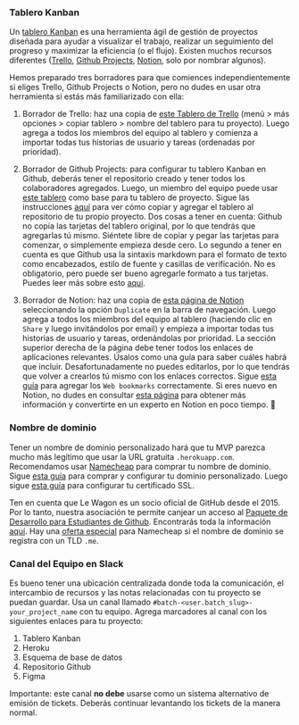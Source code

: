 ### Tablero Kanban
Un [tablero Kanban](https://en.wikipedia.org/wiki/Kanban_board) es una herramienta ágil de gestión de proyectos diseñada para ayudar a visualizar el trabajo, realizar un seguimiento del progreso y maximizar la eficiencia (o el flujo). Existen muchos recursos diferentes ([Trello](https://trello.com/), [Github Projects](https://github.com/features/project-management/), [Notion](https://www.notion.so/), solo por nombrar algunos).

Hemos preparado tres borradores para que comiences independientemente si eliges Trello, Github Projects o Notion, pero no dudes en usar otra herramienta si estás más familiarizado con ella:

1. Borrador de Trello: haz una copia de [este Tablero de Trello](https://trello.com/b/WB3fRTj2) (menú > más opciones > copiar tablero > nombre del tablero para tu proyecto). Luego agrega a todos los miembros del equipo al tablero y comienza a importar todas tus historias de usuario y tareas (ordenadas por prioridad).

2. Borrador de Github Projects: para configurar tu tablero Kanban en Github, deberás tener el repositorio creado y tener todos los colaboradores agregados. Luego, un miembro del equipo puede usar [este tablero](https://github.com/users/tonipanacek/projects/1) como base para tu tablero de proyecto. Sigue las instrucciones [aquí](https://docs.github.com/en/github/managing-your-work-on-github/copying-a-project-board) para ver cómo copiar y agregar el tablero al repositorio de tu propio proyecto. Dos cosas a tener en cuenta: Github no copia las tarjetas del tablero original, por lo que tendrás que agregarlas tú mismo. Siéntete libre de copiar y pegar las tarjetas para comenzar, o simplemente empieza desde cero. Lo segundo a tener en cuenta es que Github usa la sintaxis markdown para el formato de texto como encabezados, estilo de fuente y casillas de verificación. No es obligatorio, pero puede ser bueno agregarle formato a tus tarjetas. Puedes leer más sobre esto [aquí](https://guides.github.com/features/mastering-markdown/).

3. Borrador de Notion: haz una copia de [esta página de Notion](https://www.notion.so/lewagon/Project-Weeks-a3961a7da7324637bea441832becb3ad) seleccionando la opción `Duplicate` en la barra de navegación. Luego agrega a todos los miembros del equipo al tablero (haciendo clic en `Share` y luego invitándolos por email) y empieza a importar todas tus historias de usuario y tareas, ordenándolas por prioridad. La sección superior derecha de la página debe tener todos los enlaces de aplicaciones relevantes. Úsalos como una guía para saber cuáles habrá que incluir. Desafortunadamente no puedes editarlos, por lo que tendrás que volver a crearlos tú mismo con los enlaces correctos. Sigue [esta guía](https://www.notion.so/Web-bookmarks-00b4add1fc96477d8aa70e65e02ec4da) para agregar los `Web bookmarks` correctamente. Si eres nuevo en Notion, no dudes en consultar [esta página](https://www.notion.so/Help-Support-e040febf70a94950b8620e6f00005004) para obtener más información y convertirte en un experto en Notion en poco tiempo. 💯



### Nombre de dominio
Tener un nombre de dominio personalizado hará que tu MVP parezca mucho más legítimo que usar la URL gratuita `.herokuapp.com`. Recomendamos usar [Namecheap](https://www.namecheap.com/) para comprar tu nombre de dominio. Sigue [esta guía](https://www.lewagon.com/blog/buying-a-domain-on-namecheap-and-pointing-it-to-heroku) para comprar y configurar tu dominio personalizado. Luego sigue [esta guía](https://www.lewagon.com/blog/setting-up-a-free-ssl-certificate-on-heroku) para configurar tu certificado SSL.

Ten en cuenta que Le Wagon es un socio oficial de GitHub desde el 2015. Por lo tanto, nuestra asociación te permite canjear un acceso al [Paquete de Desarrollo para Estudiantes de Github](https://education.github.com/pack). Encontrarás toda la información [aquí](https://kitt.lewagon.com/redeem_github_student_developer_pack). Hay una [oferta especial](https://education.github.com/pack?sort=popularity&tag=Domains) para Namecheap si el nombre de dominio se registra con un TLD `.me`.


### Canal del Equipo en Slack
Es bueno tener una ubicación centralizada donde toda la comunicación, el intercambio de recursos y las notas relacionadas con tu proyecto se puedan guardar. Usa un canal llamado `#batch-<user.batch_slug>-your_project_name` con tu equipo. Agrega marcadores al canal con los siguientes enlaces para tu proyecto:

1. Tablero Kanban
2. Heroku
3. Esquema de base de datos
4. Repositorio Github
5. Figma


Importante: este canal **no debe** usarse como un sistema alternativo de emisión de tickets. Deberás continuar levantando los tickets de la manera normal.
